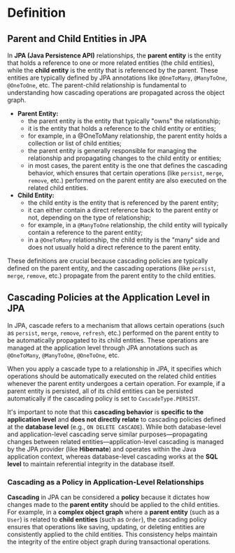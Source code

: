 # Definition
## Parent and Child Entities in JPA
In **JPA (Java Persistence API)** relationships, the **parent entity** is the entity
that holds a reference to one or more related entities (the child entities),
while the **child entity** is the entity that is referenced by the parent.
These entities are typically defined by JPA annotations like `@OneToMany`,
`@ManyToOne`, `@OneToOne`, etc. The parent-child relationship is fundamental
to understanding how cascading operations are propagated across the object graph.

- **Parent Entity:**
  - the parent entity is the entity that typically "owns" the relationship;
  - it is the entity that holds a reference to the child entity or entities;
  - for example, in a @OneToMany relationship, the parent entity holds a collection or list of child entities;
  - the parent entity is generally responsible for managing the relationship and propagating changes to
  the child entity or entities;
  - in most cases, the parent entity is the one that defines the cascading behavior,
  which ensures that certain operations (like `persist`, `merge`, `remove`, etc.) performed on the parent
  entity are also executed on the related child entities.
- **Child Entity:**
  - the child entity is the entity that is referenced by the parent entity;
  - it can either contain a direct reference back to the parent entity or not,
  depending on the type of relationship;
  - for example, in a `@ManyToOne` relationship, the child entity will typically contain a reference
  to the parent entity;
  - in a `@OneToMany` relationship, the child entity is the "many" side and does not usually
  hold a direct reference to the parent entity.

These definitions are crucial because cascading policies are typically defined on the parent entity,
and the cascading operations (like `persist`, `merge`, `remove`, etc.) propagate from the parent entity to the child entities.

## Cascading Policies at the Application Level in JPA
In JPA, cascade refers to a mechanism that allows certain operations
(such as `persist`, `merge`, `remove`, `refresh`, etc.) performed on the parent entity to be automatically
propagated to its child entities. These operations are managed at the application level through JPA annotations
such as `@OneToMany`, `@ManyToOne`, `@OneToOne`, etc.

When you apply a cascade type to a relationship in JPA, it specifies which operations should be automatically
executed on the related child entities whenever the parent entity undergoes a certain operation. For example, 
if a parent entity is persisted, all of its child entities can be persisted automatically if the cascading policy 
is set to `CascadeType.PERSIST`.

It's important to note that this **cascading behavior** is **specific to the application level** and **does not directly 
relate** to cascading policies defined at the **database level** (e.g., `ON DELETE CASCADE`). While both database-level
and application-level cascading serve similar purposes—propagating changes between related entities—application-level
cascading is managed by the JPA provider (like **Hibernate**) and operates within the Java application context, whereas 
database-level cascading works at the **SQL level** to maintain referential integrity in the database itself.

###  Cascading as a Policy in Application-Level Relationships
**Cascading** in JPA can be considered a **policy** because it dictates how changes made to the **parent entity**
should be applied to the child entities. For example, in a **complex object graph** where a **parent entity**
(such as a `User`) is related to **child entities** (such as `Order`), the cascading policy ensures that operations
like saving, updating, or deleting entities are consistently applied to the child entities. This consistency
helps maintain the integrity of the entire object graph during transactional operations.


